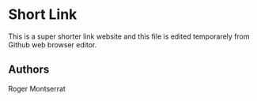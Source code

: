 # Short Link

This is a super shorter link website and this file is edited temporarely from Github web browser editor.

## Authors

Roger Montserrat
